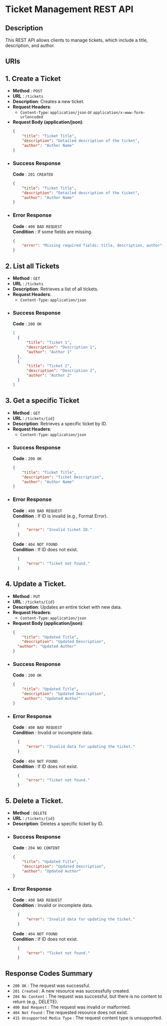 # Ticket Management REST API

## Description
This REST API allows clients to manage tickets, which include a title, description, and author. 

## URIs

## 1. Create a Ticket
- **Method** : `POST`
- **URL** : `/tickets`
- **Description**: Creates a new ticket.
- **Request Headers**:
    - `Content-Type`: `application/json` or `application/x-www-form-urlencoded`
- **Request Body (application/json)**:
    ```json
    {
        "title": "Ticket Title",
        "description": "Detailed description of the ticket",
        "author": "Author Name"
    }
    ```
- ### Success Response
    **Code** : `201 CREATED`
    ```json
    {
        "title": "Ticket Title",
        "description": "Detailed description of the ticket",
        "author": "Author Name"
    }
    ```
- ### Error Response
    **Code** : `400 BAD REQUEST`  
    **Condition** : If some fields are missing.
    ```json
    {
        "error": "Missing required fields: title, description, author"
    }
    ```

## 2. List all Tickets
- **Method** : `GET`
- **URL** : `/tickets`
- **Description**: Retrieves a list of all tickets.
- **Request Headers**:
    - `Content-Type`: `application/json`
- ### Success Response
    **Code** : `200 OK`  
    ```json
    [
      {
          "title": "Ticket 1",
          "description": "Description 1",
          "author": "Author 1"
      },
      {
          "title": "Ticket 2",
          "description": "Description 2",
          "author": "Author 2"
      }
    ]
    ```

## 3. Get a specific Ticket
- **Method** : `GET`
- **URL** : `/tickets/{id}`
- **Description**: Retrieves a specific ticket by ID.
- **Request Headers**:
    - `Content-Type`: `application/json`
- ### Success Response
    **Code** : `200 OK`
    ```json
    {
        "title": "Ticket Title",
        "description": "Ticket Description",
        "author": "Author Name"
    }
    ```
- ### Error Response
  **Code** : `400 BAD REQUEST`  
  **Condition** : If ID is invalid (e.g., Format Error).
  ```json
    {
        "error": "Invalid ticket ID."
    }
  ```
  **Code** : `404 NOT FOUND`  
  **Condition** : If ID does not exist.
  ```json
    {
        "error": "Ticket not found."
    }
  ```

## 4. Update a Ticket.
- **Method** : `PUT`
- **URL** : `/tickets/{id}`
- **Description**: Updates an entire ticket with new data.
- **Request Headers**:
    - `Content-Type`: `application/json`
- **Request Body (application/json)**:
    ```json
    {
        "title": "Updated Title",
        "description": "Updated Description",
      "author": "Updated Author"
    }
    ```
- ### Success Response
  **Code** : `200 OK`
    ```json
    {
        "title": "Updated Title",
        "description": "Updated Description",
        "author": "Updated Author"
    }
    ```
- ### Error Response
  **Code** : `400 BAD REQUEST`  
  **Condition** : Invalid or incomplete data.
  ```json
    {
        "error": "Invalid data for updating the ticket."
    }
  ```
  **Code** : `404 NOT FOUND`  
  **Condition** : If ID does not exist.
  ```json
    {
        "error": "Ticket not found."
    }
  ```
  
## 5. Delete a Ticket.
- **Method** : `DELETE`
- **URL** : `/tickets/{id}`
- **Description**: Deletes a specific ticket by ID.
- ### Success Response
  **Code** : `204 NO CONTENT`
    ```json
    {
        "title": "Updated Title",
        "description": "Updated Description",
        "author": "Updated Author"
    }
    ```
- ### Error Response
  **Code** : `400 BAD REQUEST`  
  **Condition** : Invalid or incomplete data.
  ```json
    {
        "error": "Invalid data for updating the ticket."
    }
  ```
  **Code** : `404 NOT FOUND`  
  **Condition** : If ID does not exist.
  ```json
    {
        "error": "Ticket not found."
    }
  ```

## Response Codes Summary
- `200 OK` : The request was successful.
- `201 Created` : A new resource was successfully created.
- `204 No Content` : The request was successful, but there is no content to return (e.g., DELETE).
- `400 Bad Request` : The request was invalid or malformed.
- `404 Not Found` : The requested resource does not exist.
- `415 Unsupported Media Type` : The request content type is unsupported.